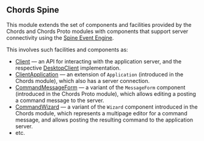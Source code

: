 ## Chords Spine

This module extends the set of components and facilities provided by the Chords
and Chords Proto modules with components that support server connectivity using
the [Spine Event Engine](https://spine.io/).

This involves such facilities and components as:
- [Client](src/main/kotlin/io/spine/chords/Client.kt) — an API for
  interacting with the application server, and the respective 
  [DesktopClient](src/main/kotlin/io/spine/chords/DesktopClient.kt)
  implementation.
- [ClientApplication](src/main/kotlin/io/spine/chords/appshell/ClientApplication.kt) —
  an extension of `Application` (introduced in the Chords module), which also has
  a server connection.
- [CommandMessageForm](src/main/kotlin/io/spine/chords/form/CommandMessageForm.kt) —
  a variant of the `MessageForm` component (introduced in the Chords Proto 
  module), which allows editing a posting a command message to the server.
- [CommandWizard](src/main/kotlin/io/spine/chords/form/CommandMessageForm.kt) —
  a variant of the `Wizard` component introduced in the Chords module, which
  represents a multipage editor for a command message, and allows posting the
  resulting command to the application server.
- etc.
